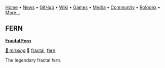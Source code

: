 [Home](https://qb64.com) • [News](news.md) • [GitHub](github.md) • [Wiki](wiki.md) • [Games](games.md) • [Media](media.md) • [Community](community.md) • [Rolodex](rolodex.md) • [More...](more.md)

## FERN

**[Fractal Fern](fractal-fern/index)**

[🐝 *missing*](author_missing) 🔗 [fractal](fractal), [fern](fern)

The legendary fractal fern.
